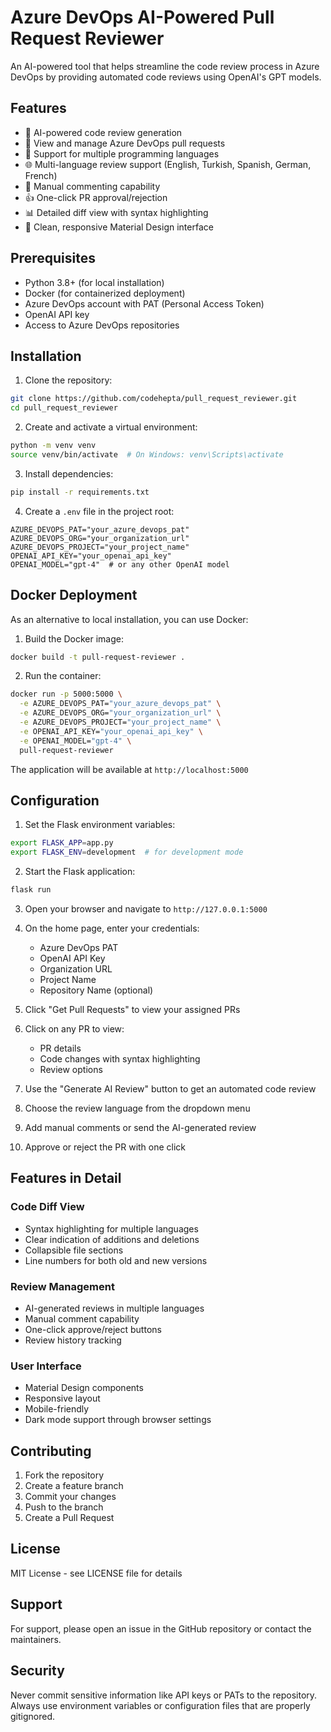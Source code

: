 # Azure DevOps AI-Powered Pull Request Reviewer

An AI-powered tool that helps streamline the code review process in Azure DevOps by providing automated code reviews using OpenAI's GPT models.

## Features

- 🤖 AI-powered code review generation
- 🔄 View and manage Azure DevOps pull requests
- 📝 Support for multiple programming languages
- 🌐 Multi-language review support (English, Turkish, Spanish, German, French)
- 💬 Manual commenting capability
- 👍 One-click PR approval/rejection
- 📊 Detailed diff view with syntax highlighting
- 🎨 Clean, responsive Material Design interface

## Prerequisites

- Python 3.8+ (for local installation)
- Docker (for containerized deployment)
- Azure DevOps account with PAT (Personal Access Token)
- OpenAI API key
- Access to Azure DevOps repositories

## Installation

1. Clone the repository:
```bash
git clone https://github.com/codehepta/pull_request_reviewer.git
cd pull_request_reviewer
```
2. Create and activate a virtual environment:
```bash
python -m venv venv
source venv/bin/activate  # On Windows: venv\Scripts\activate
```
3. Install dependencies:
```bash
pip install -r requirements.txt
```
4. Create a `.env` file in the project root:
```env
AZURE_DEVOPS_PAT="your_azure_devops_pat"
AZURE_DEVOPS_ORG="your_organization_url"
AZURE_DEVOPS_PROJECT="your_project_name"
OPENAI_API_KEY="your_openai_api_key"
OPENAI_MODEL="gpt-4"  # or any other OpenAI model
```

## Docker Deployment

As an alternative to local installation, you can use Docker:

1. Build the Docker image:
```bash
docker build -t pull-request-reviewer .
```

2. Run the container:
```bash
docker run -p 5000:5000 \
  -e AZURE_DEVOPS_PAT="your_azure_devops_pat" \
  -e AZURE_DEVOPS_ORG="your_organization_url" \
  -e AZURE_DEVOPS_PROJECT="your_project_name" \
  -e OPENAI_API_KEY="your_openai_api_key" \
  -e OPENAI_MODEL="gpt-4" \
  pull-request-reviewer
```

The application will be available at `http://localhost:5000`

## Configuration

1. Set the Flask environment variables:
```bash
export FLASK_APP=app.py
export FLASK_ENV=development  # for development mode
```
2. Start the Flask application:
```bash
flask run
```
3. Open your browser and navigate to `http://127.0.0.1:5000`

4. On the home page, enter your credentials:
   - Azure DevOps PAT   
   - OpenAI API Key
   - Organization URL
   - Project Name
   - Repository Name (optional)

5. Click "Get Pull Requests" to view your assigned PRs

6. Click on any PR to view:
   - PR details
   - Code changes with syntax highlighting
   - Review options

7. Use the "Generate AI Review" button to get an automated code review

8. Choose the review language from the dropdown menu

9. Add manual comments or send the AI-generated review

10. Approve or reject the PR with one click

## Features in Detail

### Code Diff View
- Syntax highlighting for multiple languages
- Clear indication of additions and deletions
- Collapsible file sections
- Line numbers for both old and new versions

### Review Management
- AI-generated reviews in multiple languages
- Manual comment capability
- One-click approve/reject buttons
- Review history tracking

### User Interface
- Material Design components
- Responsive layout
- Mobile-friendly
- Dark mode support through browser settings

## Contributing

1. Fork the repository
2. Create a feature branch
3. Commit your changes
4. Push to the branch
5. Create a Pull Request

## License

MIT License - see LICENSE file for details

## Support

For support, please open an issue in the GitHub repository or contact the maintainers.

## Security

Never commit sensitive information like API keys or PATs to the repository. Always use environment variables or configuration files that are properly gitignored.